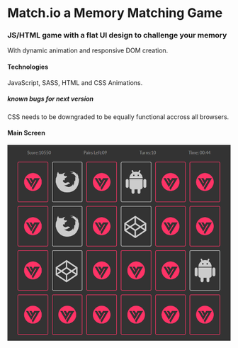 # Match.io a Memory Matching Game
###  JS/HTML game with a flat UI design to challenge your memory
With dynamic animation and responsive DOM creation.
#### Technologies
JavaScript, SASS, HTML and CSS Animations.
##### known bugs for next version
CSS needs to be downgraded to be equally functional accross all browsers. 
#### Main Screen
![Screenshot](screenshot.png) 
